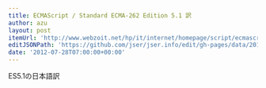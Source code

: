 ```yaml
---
title: ECMAScript / Standard ECMA-262 Edition 5.1 訳
author: azu
layout: post
itemUrl: 'http://www.webzoit.net/hp/it/internet/homepage/script/ecmascript/ecma262_51/'
editJSONPath: 'https://github.com/jser/jser.info/edit/gh-pages/data/2012/07/index.json'
date: '2012-07-28T07:00:00+00:00'
---
```

ES5.1の日本語訳
